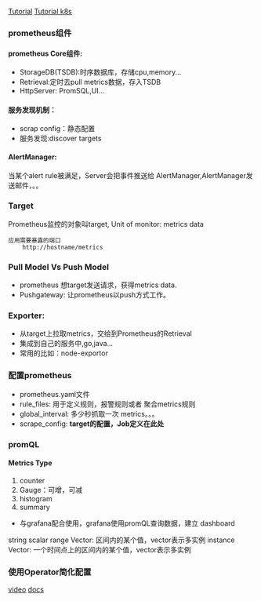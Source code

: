 [Tutorial](https://jhooq.com/prometheous-grafan-setup/)
[Tutorial k8s](https://jhooq.com/prometheous-k8s-aws-setup/#8-install-grafana)
### prometheus组件

#### prometheus Core组件:
* StorageDB(TSDB):时序数据库，存储cpu,memory...
* Retrieval:定时去pull metrics数据，存入TSDB
* HttpServer: PromSQL,UI... 
#### 服务发现机制：
* scrap config：静态配置
* 服务发现:discover targets

#### AlertManager:
当某个alert rule被满足，Server会把事件推送给 AlertManager,AlertManager发送邮件，。。

### Target

Prometheus监控的对象叫target,
Unit of monitor: metrics data
```
应用需要暴露的端口
    http://hostname/metrics
```

### Pull Model Vs Push Model
* prometheus 想target发送请求，获得metrics data.
* Pushgateway: 让prometheus以push方式工作。

### Exporter:
* 从target上拉取metrics，交给到Prometheus的Retrieval
* 集成到自己的服务中,go,java...
* 常用的比如：node-exportor


### 配置prometheus

* prometheus.yaml文件
* rule_files: 用于定义规则，报警规则或者 聚合metrics规则
* global_interval: 多少秒抓取一次 metrics。。。 
* scrape_config: **target的配置，Job定义在此处**


### promQL
#### Metrics Type
1) counter
2) Gauge：可增，可减
3) histogram
4) summary
* 与grafana配合使用，grafana使用promQL查询数据，建立 dashboard

string
scalar
range Vector: 区间内的某个值，vector表示多实例
instance Vector: 一个时间点上的区间内的某个值，vector表示多实例

### 使用Operator简化配置
[video](https://www.youtube.com/watch?v=LQpmeb7idt8)
[docs](https://prometheus-operator.dev/docs/user-guides/getting-started/#deploying-prometheus)


